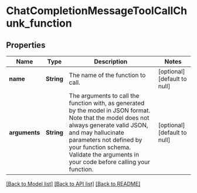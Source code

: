 # ChatCompletionMessageToolCallChunk_function
## Properties

| Name | Type | Description | Notes |
|------------ | ------------- | ------------- | -------------|
| **name** | **String** | The name of the function to call. | [optional] [default to null] |
| **arguments** | **String** | The arguments to call the function with, as generated by the model in JSON format. Note that the model does not always generate valid JSON, and may hallucinate parameters not defined by your function schema. Validate the arguments in your code before calling your function. | [optional] [default to null] |

[[Back to Model list]](../README.md#documentation-for-models) [[Back to API list]](../README.md#documentation-for-api-endpoints) [[Back to README]](../README.md)

